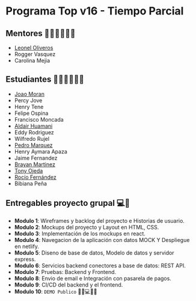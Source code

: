 # Programa Top v16 - Tiempo Parcial

## Mentores 👩🏻‍🏫👨🏼‍🏫

- [Leonel Oliveros](profiles/leonel-oliveros.md)
- Rogger Vasquez
- Carolina Mejia

## Estudiantes 👩🏻‍💻🧑🏼‍💻

- [Joao Moran](profiles/joao-moran.md)
- Percy Jove
- Henry Tene
- Felipe Ospina
- Francisco Moncada
- [Aldair Huamani](profiles/aldair-huamani.md)
- Eddy Rodriguez
- Wilfredo Rujel
- [Pedro Marquez](profiles/pedro-marquez.md)
- Henry Aymara Apaza
- Jaime Fernandez
- [Brayan Martinez](profiles/brayan-martinez.md)
- [Tony Ojeda](profiles/tony-ojeda.md)
- [Rocío Fernández](profiles/rocio-fernandez.md)
- Bibiana Peña

## Entregables proyecto grupal 💻🤝

- **Modulo 1**: Wireframes y backlog del proyecto e Historias de usuario.
- **Modulo 2**: Mockups del proyecto y Layout en HTML, CSS.
- **Modulo 3**: Implementación de los mockups en react.
- **Modulo 4**: Navegacion de la aplicación con datos MOCK Y Despliegue en netlify.
- **Modulo 5**: Diseno de base de datos, Modelo de datos y servidor express.
- **Modulo 6**: Servicios backend conectores a base de datos: REST API.
- **Modulo 7**: Pruebas: Backend y Frontend.
- **Modulo 8**: Envio de email e Integración con pasarela de pagos.
- **Modulo 9**: CI/CD del backend y el frontend.
- **Modulo 10**: `DEMO Publico` 🎊🎉💻🎊🎉
